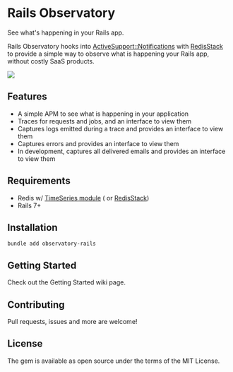 # Rails Observatory

See what's happening in your Rails app.

Rails Observatory hooks into [ActiveSupport::Notifications](https://api.rubyonrails.org/classes/ActiveSupport/Notifications.html)
with [RedisStack](https://redis.io/docs/about/about-stack/) to provide
a simple way to observe what is happening your Rails app, without costly SaaS products.

<img src="https://github.com/mgodwin/rails_observatory/blob/main/.github/observatory_trace.png?raw=true">

## Features

- A simple APM to see what is happening in your application
- Traces for requests and jobs, and an interface to view them
- Captures logs emitted during a trace and provides an interface to view them
- Captures errors and provides an interface to view them
- In development, captures all delivered emails and provides an interface to view them

## Requirements

- Redis w/ [TimeSeries module](https://github.com/RedisTimeSeries/RedisTimeSeries) (
  or [RedisStack](https://github.com/redis-stack))
- Rails 7+

## Installation

```shell
bundle add observatory-rails
```

## Getting Started

Check out the Getting Started wiki page.

## Contributing

Pull requests, issues and more are welcome!

## License

The gem is available as open source under the terms of the MIT License.
